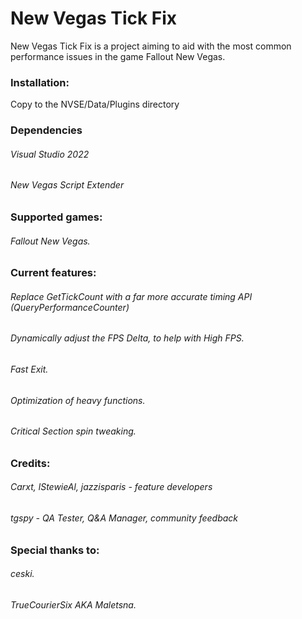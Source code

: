 # **New Vegas Tick Fix**
 
 
 
 
 
 New Vegas Tick Fix is a project aiming to aid with the most common performance issues in the game Fallout New Vegas.




### Installation:

Copy to the NVSE/Data/Plugins directory




### Dependencies

###### Visual Studio 2022
###### New Vegas Script Extender


### Supported games:

###### Fallout New Vegas.


### Current features:


###### Replace GetTickCount with a far more accurate timing API (QueryPerformanceCounter)

###### Dynamically adjust the FPS Delta, to help with High FPS.

###### Fast Exit.

###### Optimization of heavy functions.

###### Critical Section spin tweaking.



### Credits:

###### Carxt, lStewieAl, jazzisparis - feature developers
###### tgspy - QA Tester, Q&A Manager, community feedback


### Special thanks to:
###### ceski.
###### TrueCourierSix AKA Maletsna. 



